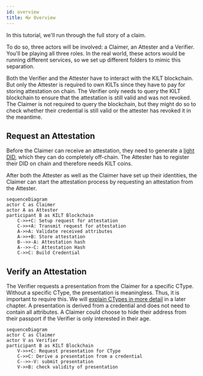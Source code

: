 ```yaml
---
id: overview
title: 👓 Overview
---
```


In this tutorial, we'll run through the full story of a claim.

To do so, three actors will be involved: a <span className="label-role claimer">Claimer</span>, an <span className="label-role attester">Attester</span> and a <span className="label-role verifier">Verifier</span>.
You'll be playing all three roles. In the real world, these actors would be running different services, so we set up different folders to mimic this separation.

Both the <span className="label-role verifier">Verifier</span> and the <span className="label-role attester">Attester</span> have to interact with the KILT blockchain.
But only the <span className="label-role attester">Attester</span> is required to own KILTs since they have to pay for storing attestation on chain.
The <span className="label-role verifier">Verifier</span> only needs to query the KILT blockchain to ensure that the attestation is still valid and was not revoked.
The <span className="label-role claimer">Claimer</span> is not required to query the blockchain, but they might do so to check whether their credential is still valid or the attester has revoked it in the meantime.

## Request an Attestation

Before the <span className="label-role claimer">Claimer</span> can receive an attestation, they need to generate a [light DID](../0-core-feature/0_did.md#light-dids), which they can do completely off-chain.
The <span className="label-role attester">Attester</span> has to register their DID on chain and therefore needs KILT coins.

After both the <span className="label-role attester">Attester</span> as well as the <span className="label-role claimer">Claimer</span> have set up their identities, the <span className="label-role claimer">Claimer</span> can start the attestation process by requesting an attestation from the <span className="label-role attester">Attester</span>.

```mermaid
sequenceDiagram
actor C as Claimer
actor A as Attester
participant B as KILT Blockchain
    C->>+C: Setup request for attestation
    C->>+A: Transmit request for attestation
    A->>A: Validate received attributes
    A->>+B: Store attestation
    B-->>-A: Attestation hash
    A-->>-C: Attestation Hash
    C->>C: Build Credential
```

## Verify an Attestation

The <span className="label-role verifier">Verifier</span> requests a presentation from the  <span className="label-role claimer">Claimer</span> for a specific CType.
Without a specific CType, the presentation is meaningless.
Thus, it is important to require this.
We will [explain CTypes in more detail](attester/ctype) in a later chapter.
A presentation is derived from a credential and does not need to contain all attributes.
A <span className="label-role claimer">Claimer</span> could choose to hide their address from their passport if the <span className="label-role verifier">Verifier</span> is only interested in their age.

```mermaid
sequenceDiagram
actor C as Claimer
actor V as Verifier
participant B as KILT Blockchain
    V->>+C: Request presentation for CType
    C->>C: Derive a presentation from a credential
    C-->>-V: submit presentation
    V->>B: check validity of presentation
```
